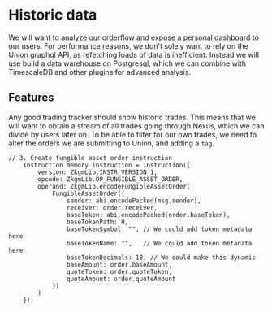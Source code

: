 # Historic data

We will want to analyze our orderflow and expose a personal dashboard to our users. For performance reasons, we don't solely want to rely on the Union graphql API, as refetching loads of data is inefficient. Instead we will use build a data warehouse on Postgresql, which we can combine with TimescaleDB and other plugins for advanced analysis.

## Features

Any good trading tracker should show historic trades. This means that we will want to obtain a stream of all trades going through Nexus, which we can divide by users later on. To be able to filter for our own trades, we need to alter the orders we are submitting to Union, and adding a `tag`.

```solidity
// 3. Create fungible asset order instruction
    Instruction memory instruction = Instruction({
        version: ZkgmLib.INSTR_VERSION_1,
        opcode: ZkgmLib.OP_FUNGIBLE_ASSET_ORDER,
        operand: ZkgmLib.encodeFungibleAssetOrder(
            FungibleAssetOrder({
                sender: abi.encodePacked(msg.sender),
                receiver: order.receiver,
                baseToken: abi.encodePacked(order.baseToken),
                baseTokenPath: 0,
                baseTokenSymbol: "", // We could add token metadata here
                baseTokenName: "",   // We could add token metadata here
                baseTokenDecimals: 18, // We could make this dynamic
                baseAmount: order.baseAmount,
                quoteToken: order.quoteToken,
                quoteAmount: order.quoteAmount
            })
        )
    });
```


